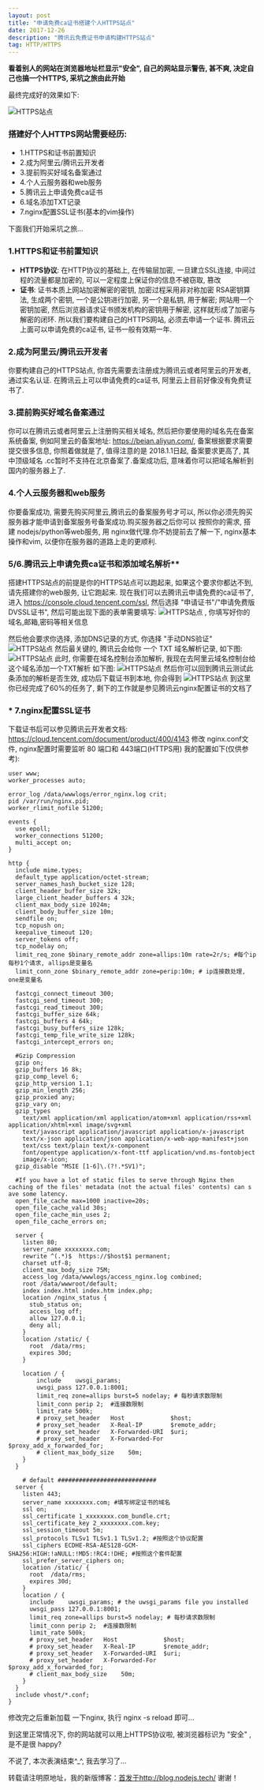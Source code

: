 ```yaml
---
layout: post
title: "申请免费ca证书搭建个人HTTPS站点"
date: 2017-12-26
description: "腾讯云免费证书申请构建HTTPS站点"
tag: HTTP/HTTPS 
---   
```



**看着别人的网站在浏览器地址栏显示"安全", 自己的网站显示警告, 甚不爽, 决定自己也搞一个HTTPS, 采坑之旅由此开始**

最终完成好的效果如下:

![HTTPS站点](/images/https-safe.png)

### **搭建好个人HTTPS网站需要经历:**
* 1.HTTPS和证书前置知识
* 2.成为阿里云/腾讯云开发者
* 3.提前购买好域名备案通过
* 4.个人云服务器和web服务
* 5.腾讯云上申请免费ca证书
* 6.域名添加TXT记录
* 7.nginx配置SSL证书(基本的vim操作)

下面我们开始采坑之旅...

### 1.HTTPS和证书前置知识
* **HTTPS协议**: 
在HTTP协议的基础上, 在传输层加密, 一旦建立SSL连接, 中间过程的流量都是加密的, 可以一定程度上保证你的信息不被窃取, 篡改
* **证书**: 
证书本质上网站加密解密的密钥, 加密过程采用非对称加密 RSA密钥算法, 生成两个密钥, 一个是公钥进行加密, 另一个是私钥, 用于解密; 网站用一个密钥加密, 然后浏览器请求证书颁发机构的密钥用于解密, 这样就形成了加密与解密的闭环. 所以我们要构建自己的HTTPS网站, 必须去申请一个证书. 腾讯云上面可以申请免费的ca证书, 证书一般有效期一年.


### 2.成为阿里云/腾讯云开发者
你要构建自己的HTTPS站点, 你首先需要去注册成为腾讯云或者阿里云的开发者, 通过实名认证. 在腾讯云上可以申请免费的ca证书, 阿里云上目前好像没有免费证书了.

### 3.提前购买好域名备案通过
你可以在腾讯云或者阿里云上注册购买相关域名, 然后把你要使用的域名先在备案系统备案, 例如阿里云的备案地址: https://beian.aliyun.com/, 备案根据要求需要提交很多信息, 你照着做就是了, 值得注意的是 2018.1.1日起, 备案要求更高了, 其中顶级域名 .cc暂时不支持在北京备案了.备案成功后, 意味着你可以把域名解析到国内的服务器上了.

### 4.个人云服务器和web服务
你要备案成功, 需要先购买阿里云,腾讯云的备案服务号才可以, 所以你必须先购买服务器才能申请到备案服务号备案成功.购买服务器之后你可以 按照你的需求, 搭建 nodejs/python等web服务, 用 nginx做代理.你不妨提前去了解一下, nginx基本操作和vim, 以便你在服务器的道路上走的更顺利.

### 5/6.腾讯云上申请免费ca证书和添加域名解析**
搭建HTTPS站点的前提是你的HTTPS站点可以跑起来, 如果这个要求你都达不到, 请先搭建你的web服务, 让它跑起来.
现在我们可以去腾讯云申请免费的ca证书了,进入 https://console.cloud.tencent.com/ssl, 然后选择 "申请证书"/"申请免费版DVSSL证书", 然后可能出现下面的表单需要填写:
![HTTPS站点](/images/apply-ca.png)
, 你填写好你的域名,邮箱,密码等相关信息

然后他会要求你选择, 添加DNS记录的方式, 你选择 "手动DNS验证"
![HTTPS站点](/images/dns-check.png)
然后最关键的, 腾讯云会给你 一个 TXT 域名解析记录, 如下图:
![HTTPS站点](/images/dns-txt.jpg)
此时, 你需要在域名控制台添加解析, 我现在去阿里云域名控制台给这个域名添加一个TXT解析
如下图:
![HTTPS站点](/images/aliyun-dns.jpg)
然后你可以回到腾讯云测试此条添加的解析是否生效, 成功后下载证书到本地, 你会得到 
![HTTPS站点](/images/download-ca.png)
到这里你已经完成了60%的任务了, 剩下的工作就是参见腾讯云nginx配置证书的文档了

### * 7.nginx配置SSL证书
下载证书后可以参见腾讯云开发者文档: https://cloud.tencent.com/document/product/400/4143
修改 nginx.conf文件, nginx配置时需要监听 80 端口和 443端口(HTTPS用)
我的配置如下(仅供参考):

```
user www;
worker_processes auto;

error_log /data/wwwlogs/error_nginx.log crit;
pid /var/run/nginx.pid;
worker_rlimit_nofile 51200;

events {
  use epoll;
  worker_connections 51200;
  multi_accept on;
}

http {
  include mime.types;
  default_type application/octet-stream;
  server_names_hash_bucket_size 128;
  client_header_buffer_size 32k;
  large_client_header_buffers 4 32k;
  client_max_body_size 1024m;
  client_body_buffer_size 10m;
  sendfile on;
  tcp_nopush on;
  keepalive_timeout 120;
  server_tokens off;
  tcp_nodelay on;
  limit_req_zone $binary_remote_addr zone=allips:10m rate=2r/s; #每个ip每秒1个请求, allips是变量名
  limit_conn_zone $binary_remote_addr zone=perip:10m; # ip连接数处理, one是变量名

  fastcgi_connect_timeout 300;
  fastcgi_send_timeout 300;
  fastcgi_read_timeout 300;
  fastcgi_buffer_size 64k;
  fastcgi_buffers 4 64k;
  fastcgi_busy_buffers_size 128k;
  fastcgi_temp_file_write_size 128k;
  fastcgi_intercept_errors on;

  #Gzip Compression
  gzip on;
  gzip_buffers 16 8k;
  gzip_comp_level 6;
  gzip_http_version 1.1;
  gzip_min_length 256;
  gzip_proxied any;
  gzip_vary on;
  gzip_types
    text/xml application/xml application/atom+xml application/rss+xml application/xhtml+xml image/svg+xml
    text/javascript application/javascript application/x-javascript
    text/x-json application/json application/x-web-app-manifest+json
    text/css text/plain text/x-component
    font/opentype application/x-font-ttf application/vnd.ms-fontobject
    image/x-icon;
  gzip_disable "MSIE [1-6]\.(?!.*SV1)";

  #If you have a lot of static files to serve through Nginx then caching of the files' metadata (not the actual files' contents) can s
ave some latency.
  open_file_cache max=1000 inactive=20s;
  open_file_cache_valid 30s;
  open_file_cache_min_uses 2;
  open_file_cache_errors on;

  server {
    listen 80;
    server_name xxxxxxxx.com;
    rewrite ^(.*)$  https://$host$1 permanent;
    charset utf-8;
    client_max_body_size 75M;
    access_log /data/wwwlogs/access_nginx.log combined;
    root /data/wwwroot/default;
    index index.html index.htm index.php;
    location /nginx_status {
      stub_status on;
      access_log off;
      allow 127.0.0.1;
      deny all;
    }
    location /static/ {
      root  /data/rms;
      expires 30d;
    }
    
    location / {
        include    uwsgi_params; 
        uwsgi_pass 127.0.0.1:8001;
        limit_req zone=allips burst=5 nodelay; # 每秒请求数限制
        limit_conn perip 2;  #连接数限制
        limit_rate 500k; 
        # proxy_set_header   Host             $host;
        # proxy_set_header   X-Real-IP        $remote_addr;
        # proxy_set_header   X-Forwarded-URI  $uri;
        # proxy_set_header   X-Forwarded-For  $proxy_add_x_forwarded_for;
        # client_max_body_size    50m;
    }
  }

    # default ############################
  server {
    listen 443;
    server_name xxxxxxxx.com; #填写绑定证书的域名
    ssl on;
    ssl_certificate 1_xxxxxxxx.com_bundle.crt;
    ssl_certificate_key 2_xxxxxxxx.com.key;
    ssl_session_timeout 5m;
    ssl_protocols TLSv1 TLSv1.1 TLSv1.2; #按照这个协议配置
    ssl_ciphers ECDHE-RSA-AES128-GCM-SHA256:HIGH:!aNULL:!MD5:!RC4:!DHE; #按照这个套件配置
    ssl_prefer_server_ciphers on;
    location /static/ {
      root  /data/rms;
      expires 30d;
    }
    location / {
      include    uwsgi_params; # the uwsgi_params file you installed
      uwsgi_pass 127.0.0.1:8001;
      limit_req zone=allips burst=5 nodelay; # 每秒请求数限制
      limit_conn perip 2;  #连接数限制
      limit_rate 500k; 
      # proxy_set_header   Host             $host;
      # proxy_set_header   X-Real-IP        $remote_addr;
      # proxy_set_header   X-Forwarded-URI  $uri;
      # proxy_set_header   X-Forwarded-For  $proxy_add_x_forwarded_for;
      # client_max_body_size    50m;
    }
  }
  include vhost/*.conf;
}

```
修改完之后重新加载 一下nginx, 执行 nginx -s reload 即可...

到这里正常情况下, 你的网站就可以用上HTTPS协议啦, 被浏览器标识为 "安全" ,是不是很 happy? 

不说了, 本次表演结束^_^,  我去学习了...


转载请注明原地址，我的新版博客：[首发于http://blog.nodejs.tech/](http://iceyangcc.github.io) 谢谢！
